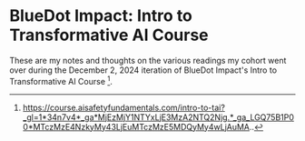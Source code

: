 # BlueDot Impact: Intro to Transformative AI Course

These are my notes and thoughts on the various readings my cohort went over during the December 2, 2024 iteration of BlueDot Impact's Intro to Transformative AI Course [^1]. 

[^1]: https://course.aisafetyfundamentals.com/intro-to-tai?_gl=1*34n7v4*_ga*MjEzMjY1NTYxLjE3MzA2NTQ2Njg.*_ga_LGQ75B1P00*MTczMzE4NzkyMy43LjEuMTczMzE5MDQyMy4wLjAuMA..

